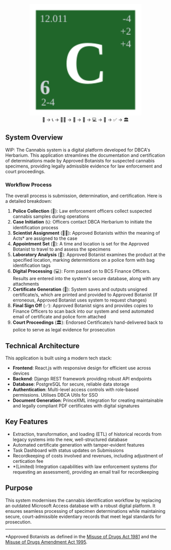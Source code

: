 <div align="center">
  <img src="frontend/public/favicon.svg" alt="C" width="350" height="350"/>
  <div>👮 → 📞 → 👩‍🔬 → 📅 → 🔬 → 💻 → 📄 → ✅ → 🏛️</div>
</div>

## System Overview

WIP: The Cannabis system is a digital platform developed for DBCA's Herbarium. This application streamlines the documentation and certification of determinations made by Approved Botanists for suspected cannabis specimens, providing legally admissible evidence for law enforcement and court proceedings.

### Workflow Process

The overall process is submission, determination, and certification. Here is a detailed breakdown:

1. **Police Collection** (👮): Law enforcement officers collect suspected cannabis samples during operations
2. **Case Initiation** (📞): Officers contact DBCA Herbarium to initiate the identification process
3. **Scientist Assignment** (👩‍🔬): Approved Botanists within the meaning of Acts\* are assigned to the case
4. **Appointment Set** (📅): A time and location is set for the Approved Botanist to travel to and assess the specimens
5. **Laboratory Analysis** (🔬): Approved Botanist examines the product at the specified location, marking determintions on a police form with bag identification tags
6. **Digital Processing** (💻): Form passed on to BCS Finance Officers. Results are entered into the system's secure database, along with any attachments
7. **Certificate Generation** (📄): System saves and outputs unsigned certificate/s, which are printed and provided to Approved Botanist (If erroneous, Approved Botanist uses system to request changes)
8. **Final Sign Off** (✅): Approved Botanist signs and provides copies to Finance Officers to scan back into our system and send automated email of certificate and police form attached
9. **Court Proceedings** (🏛️): Endorsed Certificate/s hand-delivered back to police to serve as legal evidence for prosecution

## Technical Architecture

This application is built using a modern tech stack:

-   **Frontend**: React.js with responsive design for efficient use across devices
-   **Backend**: Django REST framework providing robust API endpoints
-   **Database**: PostgreSQL for secure, reliable data storage
-   **Authentication**: Multi-level access controls with role-based permissions. Utilises DBCA Utils for SSO
-   **Document Generation**: PrinceXML integration for creating maintainable and legally compliant PDF certificates with digital signatures

## Key Features

-   Extraction, transformation, and loading (ETL) of historical records from legacy systems into the new, well-structured database
-   Automated certificate generation with tamper-evident features
-   Task Dashboard with status updates on Submissions
-   Recordkeeping of costs involved and revenues, including adjustment of certication fee
-   \*(Limited) Integration capabilities with law enforcement systems (for requesting an assessment), providing an email trail for recordkeeping

## Purpose

This system modernises the cannabis identification workflow by replacing an outdated Microsoft Access database with a robust digital platform. It ensures seamless processing of specimen determinations while maintaining secure, court-admissible evidentiary records that meet legal standards for prosecution.

---

\*Approved Botanists as defined in the [Misuse of Drugs Act 1981](https://www.legislation.wa.gov.au/legislation/prod/filestore.nsf/FileURL/mrdoc_46172.pdf/$FILE/Misuse%20Of%20Drugs%20Act%201981%20-%20%5B08-f0-02%5D.pdf?OpenElement) and the [Misuse of Drugs Amendment Act 1995](https://www.legislation.wa.gov.au/legislation/prod/filestore.nsf/FileURL/mrdoc_6749.pdf/$FILE/Misuse%20of%20Drugs%20Amendment%20Act%201995%20-%20%5B00-00-00%5D.pdf?OpenElement).
